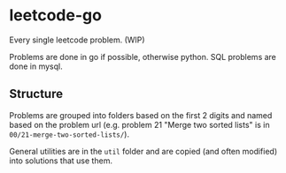 # leetcode-go

Every single leetcode problem. (WIP)

Problems are done in go if possible, otherwise python. SQL problems are done in mysql.

## Structure

Problems are grouped into folders based on the first 2 digits and named based on the problem url (e.g. problem 21 "Merge two sorted lists" is in `00/21-merge-two-sorted-lists/`).

General utilities are in the `util` folder and are copied (and often modified) into solutions that use them.
